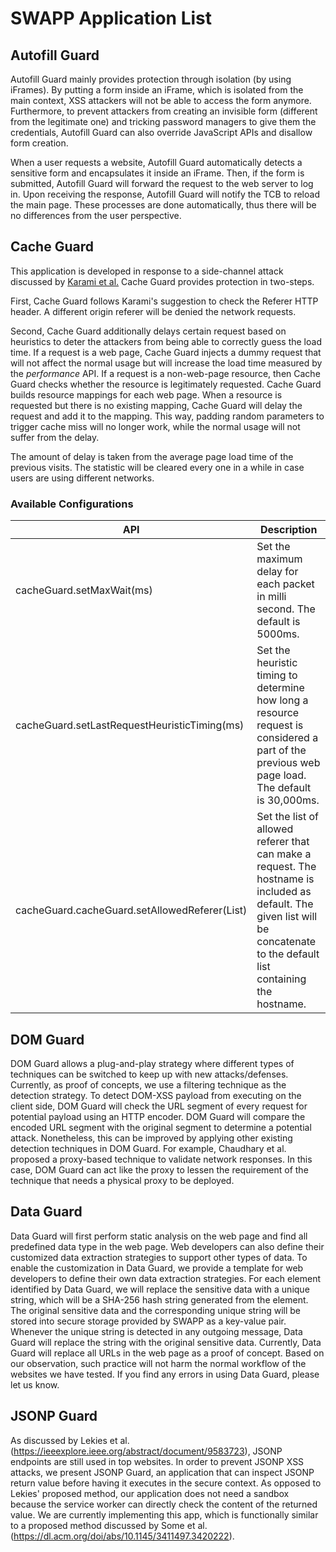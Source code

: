 # SWAPP Application List

## Autofill Guard
Autofill Guard mainly provides protection through isolation (by using iFrames). By putting a form inside an iFrame, which is isolated from the main context, XSS attackers will not be able to access the form anymore. Furthermore, to prevent attackers from creating an invisible form (different from the legitimate one) and tricking password managers to give them the credentials, Autofill Guard can also override JavaScript APIs and disallow form creation.

When a user requests a website, Autofill Guard automatically detects a sensitive form and encapsulates it inside an iFrame. Then, if the form is submitted, Autofill Guard will forward the request to the web server to log in. Upon receiving the response, Autofill Guard will notify the TCB to reload the main page. These processes are done automatically, thus there will be no differences from the user perspective.

## Cache Guard
This application is developed in response to a side-channel attack discussed by [Karami et al.](https://www.ndss-symposium.org/ndss-paper/awakening-the-webs-sleeper-agents-misusing-service-workers-for-privacy-leakage/) Cache Guard provides protection in two-steps. 

First, Cache Guard follows Karami's suggestion to check the Referer HTTP header. A different origin referer will be denied the network requests. 

Second, Cache Guard additionally delays certain request based on heuristics to deter the attackers from being able to correctly guess the load time. If a request is a web page, Cache Guard injects a dummy request that will not affect the normal usage but will increase the load time measured by the *performance* API. If a request is a non-web-page resource, then Cache Guard checks whether the resource is legitimately requested. Cache Guard builds resource mappings for each web page. When a resource is requested but there is no existing mapping, Cache Guard will delay the request and add it to the mapping. This way, padding random parameters to trigger cache miss will no longer work, while the normal usage will not suffer from the delay.

The amount of delay is taken from the average page load time of the previous visits. The statistic will be cleared every one in a while in case users are using different networks. 

### Available Configurations

| API               | Description |
| -----------       | ---------   | 
|cacheGuard.setMaxWait(ms) | Set the maximum delay for each packet in milli second. The default is 5000ms. |
|cacheGuard.setLastRequestHeuristicTiming(ms) | Set the heuristic timing to determine how long a resource request is considered a part of the previous web page load. The default is 30,000ms. |
| cacheGuard.cacheGuard.setAllowedReferer(List) | Set the list of allowed referer that can make a request. The hostname is included as default. The given list will be concatenate to the default list containing the hostname. |

## DOM Guard
DOM Guard allows a plug-and-play strategy where different types of techniques can be switched to keep up with new attacks/defenses. Currently, as proof of concepts, we use a filtering technique as the detection strategy. To detect DOM-XSS payload from executing on the client side, DOM Guard will check the URL segment of every request for potential payload using an HTTP encoder. DOM Guard will compare the encoded URL segment with the original segment to determine a potential attack. Nonetheless, this can be improved by applying other existing detection techniques in DOM Guard. For example, Chaudhary et al. proposed a proxy-based technique to validate network responses. In this case, DOM Guard can act like the proxy to lessen the requirement of the technique that needs a physical proxy to be deployed. 

## Data Guard
Data Guard will first perform static analysis on the web page and find all predefined data type in the web page. Web developers can also define their customized data extraction strategies to support other types of data. To enable the customization in Data Guard, we provide a template for web developers to define their own data extraction strategies. For each element identified by Data Guard, we will replace the sensitive data with a unique string, which will be a SHA-256 hash string generated from the element. The original sensitive data and the corresponding unique string will be stored into secure storage provided by SWAPP as a key-value pair. Whenever the unique string is detected in any outgoing message, Data Guard will replace the string with the original sensitive data. Currently, Data Guard will replace all URLs in the web page as a proof of concept. Based on our observation, such practice will not harm the normal workflow of the websites we have tested. If you find any errors in using Data Guard, please let us know.

## JSONP Guard
As discussed by Lekies et al. (https://ieeexplore.ieee.org/abstract/document/9583723), JSONP endpoints are still used in top websites. In order to prevent JSONP XSS attacks, we present JSONP Guard, an application that can inspect JSONP return value before having it executes in the secure context. As opposed to Lekies' proposed method, our application does not need a sandbox because the service worker can directly check the content of the returned value. We are currently implementing this app, which is functionally similar to a proposed method discussed by Some et al. (https://dl.acm.org/doi/abs/10.1145/3411497.3420222).
